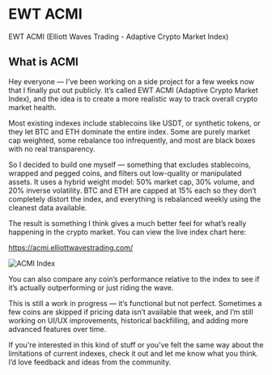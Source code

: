 # EWT ACMI
EWT ACMI (Elliott Waves Trading - Adaptive Crypto Market Index)

## What is ACMI
Hey everyone — I’ve been working on a side project for a few weeks now that I finally put out publicly. It’s called EWT ACMI (Adaptive Crypto Market Index), and the idea is to create a more realistic way to track overall crypto market health.

Most existing indexes include stablecoins like USDT, or synthetic tokens, or they let BTC and ETH dominate the entire index. Some are purely market cap weighted, some rebalance too infrequently, and most are black boxes with no real transparency.

So I decided to build one myself — something that excludes stablecoins, wrapped and pegged coins, and filters out low-quality or manipulated assets. It uses a hybrid weight model: 50% market cap, 30% volume, and 20% inverse volatility. BTC and ETH are capped at 15% each so they don’t completely distort the index, and everything is rebalanced weekly using the cleanest data available.

The result is something I think gives a much better feel for what’s really happening in the crypto market. You can view the live index chart here:

https://acmi.elliottwavestrading.com/

![ACMI Index](https://elliottwavestrading.com/wp-content/uploads/2025/04/Screenshot-2025-04-10-at-8.36.58%E2%80%AFPM.png?v=1744297663)

You can also compare any coin’s performance relative to the index to see if it’s actually outperforming or just riding the wave.

This is still a work in progress — it’s functional but not perfect. Sometimes a few coins are skipped if pricing data isn’t available that week, and I’m still working on UI/UX improvements, historical backfilling, and adding more advanced features over time.

If you're interested in this kind of stuff or you’ve felt the same way about the limitations of current indexes, check it out and let me know what you think. I’d love feedback and ideas from the community.

